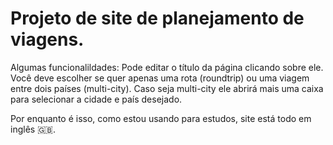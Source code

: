 # Projeto de site de planejamento de viagens.

Algumas funcionalildades:
Pode editar o título da página clicando sobre ele.
Você deve escolher se quer apenas uma rota (roundtrip) ou uma viagem entre dois países (multi-city).
Caso seja multi-city ele abrirá mais uma caixa para selecionar a cidade e país desejado.

Por enquanto é isso, como estou usando para estudos, site está todo em inglês :gb:.